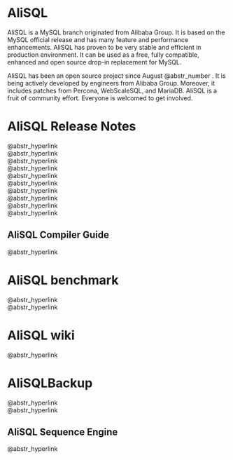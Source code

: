 # AliSQL

AliSQL is a MySQL branch originated from Alibaba Group. It is based on the MySQL official release and has many feature and performance enhancements. AliSQL has proven to be very stable and efficient in production environment. It can be used as a free, fully compatible, enhanced and open source drop-in replacement for MySQL.

AliSQL has been an open source project since August @abstr_number . It is being actively developed by engineers from Alibaba Group. Moreover, it includes patches from Percona, WebScaleSQL, and MariaDB. AliSQL is a fruit of community effort. Everyone is welcomed to get involved.

# AliSQL Release Notes

@abstr_hyperlink   
@abstr_hyperlink   
@abstr_hyperlink   
@abstr_hyperlink   
@abstr_hyperlink   
@abstr_hyperlink   
@abstr_hyperlink   
@abstr_hyperlink   
@abstr_hyperlink   
@abstr_hyperlink 

## AliSQL Compiler Guide

@abstr_hyperlink 

# AliSQL benchmark

@abstr_hyperlink   
@abstr_hyperlink 

# AliSQL wiki

@abstr_hyperlink 

# AliSQLBackup

@abstr_hyperlink   
@abstr_hyperlink 

## AliSQL Sequence Engine

@abstr_hyperlink 
